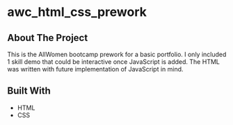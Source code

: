 # awc_html_css_prework

## About The Project

This is the AllWomen bootcamp prework for a basic portfolio. I only included 1 skill demo that could be interactive once JavaScript is added. The HTML was written with future implementation of JavaScript in mind.

## Built With

* HTML
* CSS

